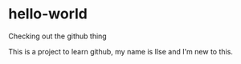 # hello-world
Checking out the github thing

This is a project to learn github, my name is Ilse and I'm new to this. 
